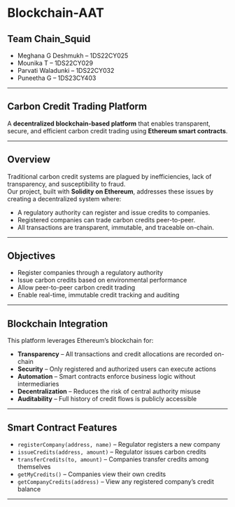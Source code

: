 # Blockchain-AAT

##  Team Chain_Squid
- Meghana G Deshmukh – 1DS22CY025  
- Mounika T – 1DS22CY029  
- Parvati Waladunki – 1DS22CY032  
- Puneetha G – 1DS23CY403  

---

##  Carbon Credit Trading Platform  
A **decentralized blockchain-based platform** that enables transparent, secure, and efficient carbon credit trading using **Ethereum smart contracts**.

---

##  Overview  
Traditional carbon credit systems are plagued by inefficiencies, lack of transparency, and susceptibility to fraud.  
Our project, built with **Solidity on Ethereum**, addresses these issues by creating a decentralized system where:
- A regulatory authority can register and issue credits to companies.
- Registered companies can trade carbon credits peer-to-peer.
- All transactions are transparent, immutable, and traceable on-chain.

---

##  Objectives
-  Register companies through a regulatory authority  
-  Issue carbon credits based on environmental performance  
-  Allow peer-to-peer carbon credit trading  
-  Enable real-time, immutable credit tracking and auditing  

---

##  Blockchain Integration
This platform leverages Ethereum’s blockchain for:

- **Transparency** – All transactions and credit allocations are recorded on-chain  
- **Security** – Only registered and authorized users can execute actions  
- **Automation** – Smart contracts enforce business logic without intermediaries  
- **Decentralization** – Reduces the risk of central authority misuse  
- **Auditability** – Full history of credit flows is publicly accessible  

---

##  Smart Contract Features
- `registerCompany(address, name)` – Regulator registers a new company  
- `issueCredits(address, amount)` – Regulator issues carbon credits  
- `transferCredits(to, amount)` – Companies transfer credits among themselves  
- `getMyCredits()` – Companies view their own credits  
- `getCompanyCredits(address)` – View any registered company’s credit balance  

---
